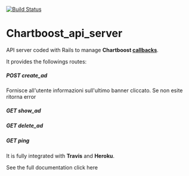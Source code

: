 [![Build Status](https://travis-ci.org/PNProductions/Chartboost_api_server.svg?branch=setup-iniziale)](https://travis-ci.org/PNProductions/Chartboost_api_server)

Chartboost_api_server
=====================

API server coded with Rails to manage **Chartboost [callbacks](https://answers.chartboost.com/hc/en-us/articles/201220115-Callbacks)**.

It provides the followings routes:
##### POST create_ad
Fornisce all'utente informazioni sull'ultimo banner cliccato. Se non esite ritorna error

##### GET show_ad

##### GET delete_ad

##### GET ping

It is fully integrated with **Travis** and **Heroku**.

See the full documentation click here

